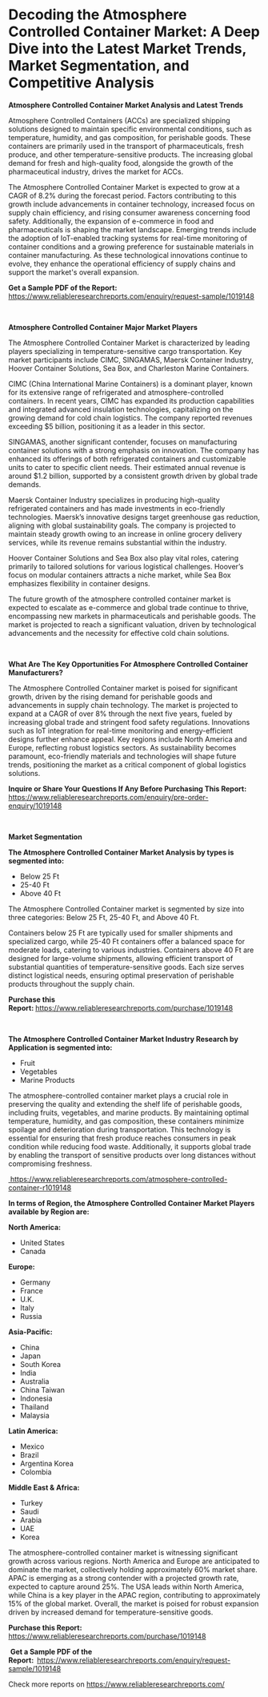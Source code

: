 <p><h1>Decoding the Atmosphere Controlled Container Market: A Deep Dive into the Latest Market Trends, Market Segmentation, and Competitive Analysis</h1></p><p><strong>Atmosphere Controlled Container Market Analysis and Latest Trends</strong></p>
<p><p>Atmosphere Controlled Containers (ACCs) are specialized shipping solutions designed to maintain specific environmental conditions, such as temperature, humidity, and gas composition, for perishable goods. These containers are primarily used in the transport of pharmaceuticals, fresh produce, and other temperature-sensitive products. The increasing global demand for fresh and high-quality food, alongside the growth of the pharmaceutical industry, drives the market for ACCs.</p><p>The Atmosphere Controlled Container Market is expected to grow at a CAGR of 8.2% during the forecast period. Factors contributing to this growth include advancements in container technology, increased focus on supply chain efficiency, and rising consumer awareness concerning food safety. Additionally, the expansion of e-commerce in food and pharmaceuticals is shaping the market landscape. Emerging trends include the adoption of IoT-enabled tracking systems for real-time monitoring of container conditions and a growing preference for sustainable materials in container manufacturing. As these technological innovations continue to evolve, they enhance the operational efficiency of supply chains and support the market's overall expansion.</p></p>
<p><strong>Get a Sample PDF of the Report:&nbsp;</strong> <a href="https://www.reliableresearchreports.com/enquiry/request-sample/1019148?utm_campaign=3079&utm_medium=2&utm_source=Github&utm_content=ia&utm_term=21032025&utm_id=atmosphere-controlled-container">https://www.reliableresearchreports.com/enquiry/request-sample/1019148</a></p>
<p>&nbsp;</p>
<p><strong>Atmosphere Controlled Container Major Market Players</strong></p>
<p><p>The Atmosphere Controlled Container Market is characterized by leading players specializing in temperature-sensitive cargo transportation. Key market participants include CIMC, SINGAMAS, Maersk Container Industry, Hoover Container Solutions, Sea Box, and Charleston Marine Containers.</p><p>CIMC (China International Marine Containers) is a dominant player, known for its extensive range of refrigerated and atmosphere-controlled containers. In recent years, CIMC has expanded its production capabilities and integrated advanced insulation technologies, capitalizing on the growing demand for cold chain logistics. The company reported revenues exceeding $5 billion, positioning it as a leader in this sector.</p><p>SINGAMAS, another significant contender, focuses on manufacturing container solutions with a strong emphasis on innovation. The company has enhanced its offerings of both refrigerated containers and customizable units to cater to specific client needs. Their estimated annual revenue is around $1.2 billion, supported by a consistent growth driven by global trade demands.</p><p>Maersk Container Industry specializes in producing high-quality refrigerated containers and has made investments in eco-friendly technologies. Maersk’s innovative designs target greenhouse gas reduction, aligning with global sustainability goals. The company is projected to maintain steady growth owing to an increase in online grocery delivery services, while its revenue remains substantial within the industry.</p><p>Hoover Container Solutions and Sea Box also play vital roles, catering primarily to tailored solutions for various logistical challenges. Hoover’s focus on modular containers attracts a niche market, while Sea Box emphasizes flexibility in container designs.</p><p>The future growth of the atmosphere controlled container market is expected to escalate as e-commerce and global trade continue to thrive, encompassing new markets in pharmaceuticals and perishable goods. The market is projected to reach a significant valuation, driven by technological advancements and the necessity for effective cold chain solutions.</p></p>
<p>&nbsp;</p>
<p><strong>What Are The Key Opportunities For Atmosphere Controlled Container Manufacturers?</strong></p>
<p><p>The Atmosphere Controlled Container market is poised for significant growth, driven by the rising demand for perishable goods and advancements in supply chain technology. The market is projected to expand at a CAGR of over 8% through the next five years, fueled by increasing global trade and stringent food safety regulations. Innovations such as IoT integration for real-time monitoring and energy-efficient designs further enhance appeal. Key regions include North America and Europe, reflecting robust logistics sectors. As sustainability becomes paramount, eco-friendly materials and technologies will shape future trends, positioning the market as a critical component of global logistics solutions.</p></p>
<p><strong>Inquire or Share Your Questions If Any Before Purchasing This Report:</strong> <a href="https://www.reliableresearchreports.com/enquiry/pre-order-enquiry/1019148?utm_campaign=3079&utm_medium=2&utm_source=Github&utm_content=ia&utm_term=21032025&utm_id=atmosphere-controlled-container">https://www.reliableresearchreports.com/enquiry/pre-order-enquiry/1019148</a></p>
<p>&nbsp;</p>
<p><strong>Market Segmentation</strong></p>
<p><strong>The Atmosphere Controlled Container Market Analysis by types is segmented into:</strong></p>
<p><ul><li>Below 25 Ft</li><li>25-40 Ft</li><li>Above 40 Ft</li></ul></p>
<p><p>The Atmosphere Controlled Container market is segmented by size into three categories: Below 25 Ft, 25-40 Ft, and Above 40 Ft. </p><p>Containers below 25 Ft are typically used for smaller shipments and specialized cargo, while 25-40 Ft containers offer a balanced space for moderate loads, catering to various industries. Containers above 40 Ft are designed for large-volume shipments, allowing efficient transport of substantial quantities of temperature-sensitive goods. Each size serves distinct logistical needs, ensuring optimal preservation of perishable products throughout the supply chain.</p></p>
<p><strong>Purchase this Report:&nbsp;</strong><a href="https://www.reliableresearchreports.com/purchase/1019148?utm_campaign=3079&utm_medium=2&utm_source=Github&utm_content=ia&utm_term=21032025&utm_id=atmosphere-controlled-container">https://www.reliableresearchreports.com/purchase/1019148</a></p>
<p>&nbsp;</p>
<p><strong>The Atmosphere Controlled Container Market Industry Research by Application is segmented into:</strong></p>
<p><ul><li>Fruit</li><li>Vegetables</li><li>Marine Products</li></ul></p>
<p><p>The atmosphere-controlled container market plays a crucial role in preserving the quality and extending the shelf life of perishable goods, including fruits, vegetables, and marine products. By maintaining optimal temperature, humidity, and gas composition, these containers minimize spoilage and deterioration during transportation. This technology is essential for ensuring that fresh produce reaches consumers in peak condition while reducing food waste. Additionally, it supports global trade by enabling the transport of sensitive products over long distances without compromising freshness.</p></p>
<p><a href="https://www.reliableresearchreports.com/atmosphere-controlled-container-r1019148?utm_campaign=3079&utm_medium=2&utm_source=Github&utm_content=ia&utm_term=21032025&utm_id=atmosphere-controlled-container">&nbsp;https://www.reliableresearchreports.com/atmosphere-controlled-container-r1019148</a></p>
<p><strong>In terms of Region, the Atmosphere Controlled Container Market Players available by Region are:</strong></p>
<p>
    <p> <strong> North America: </strong>
        <ul>
            <li>United States</li>
            <li>Canada</li>
        </ul>
        </p> 
    <p> <strong> Europe: </strong>
        <ul>
            <li>Germany</li>
            <li>France</li>
            <li>U.K.</li>
            <li>Italy</li>
            <li>Russia</li>
        </ul>
        </p> 
    <p> <strong> Asia-Pacific: </strong>
        <ul>
            <li>China</li>
            <li>Japan</li>
            <li>South Korea</li>
            <li>India</li>
            <li>Australia</li>
            <li>China Taiwan</li>
            <li>Indonesia</li>
            <li>Thailand</li>
            <li>Malaysia</li>
        </ul>
        </p> 
    <p> <strong> Latin America: </strong>
        <ul>
            <li>Mexico</li>
            <li>Brazil</li>
            <li>Argentina Korea</li>
            <li>Colombia</li>
        </ul>
        </p> 
    <p> <strong> Middle East & Africa: </strong>
        <ul>
            <li>Turkey</li>
            <li>Saudi</li>
            <li>Arabia</li>
            <li>UAE</li>
            <li>Korea</li>
        </ul>
    </p>
    </p>
<p><p>The atmosphere-controlled container market is witnessing significant growth across various regions. North America and Europe are anticipated to dominate the market, collectively holding approximately 60% market share. APAC is emerging as a strong contender with a projected growth rate, expected to capture around 25%. The USA leads within North America, while China is a key player in the APAC region, contributing to approximately 15% of the global market. Overall, the market is poised for robust expansion driven by increased demand for temperature-sensitive goods.</p></p>
<p><strong>Purchase this Report: </strong><a href="https://www.reliableresearchreports.com/purchase/1019148?utm_campaign=3079&utm_medium=2&utm_source=Github&utm_content=ia&utm_term=21032025&utm_id=atmosphere-controlled-container">https://www.reliableresearchreports.com/purchase/1019148</a></p>
<p>&nbsp;<strong>Get a Sample PDF of the Report:&nbsp;&nbsp;</strong><a href="https://www.reliableresearchreports.com/enquiry/request-sample/1019148?utm_campaign=3079&utm_medium=2&utm_source=Github&utm_content=ia&utm_term=21032025&utm_id=atmosphere-controlled-container">https://www.reliableresearchreports.com/enquiry/request-sample/1019148</a></p>
<p><strong></strong></p>
<p>Check more reports on <a href="https://www.reliableresearchreports.com/?utm_campaign=3079&utm_medium=2&utm_source=Github&utm_content=ia&utm_term=21032025&utm_id=atmosphere-controlled-container">https://www.reliableresearchreports.com/</a></p>